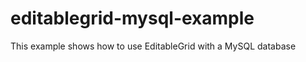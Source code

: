 editablegrid-mysql-example
==========================

This example shows how to use EditableGrid with a MySQL database
